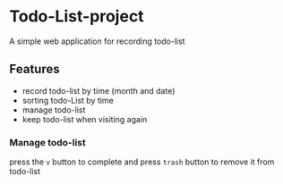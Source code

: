 # Todo-List-project
A simple web application for recording todo-list

## Features
- record todo-list by time (month and date)
- sorting todo-List by time
- manage todo-list
- keep todo-list when visiting again

### Manage todo-list
press the `v` button to complete
and press `trash` button to remove it from todo-list

